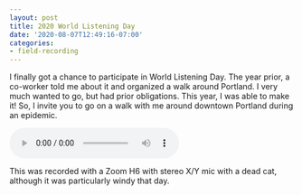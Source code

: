 ```yaml
---
layout: post
title: 2020 World Listening Day
date: '2020-08-07T12:49:16-07:00'
categories:
- field-recording
---
```


I finally got a chance to participate in World Listening Day. The year prior, a co-worker told me about it and organized a walk around Portland. I very much wanted to go, but had prior obligations. This year, I was able to make it! So, I invite you to go on a walk with me around downtown Portland during an epidemic.
<!--more-->

<audio controls>
  <source src="https://www.dropbox.com/s/scxvgrjpqqp1yr2/2020-wld-wesrog.wav.WAV?raw=1">
</audio>

This was recorded with a Zoom H6 with stereo X/Y mic with a dead cat, although it was particularly windy that day.
